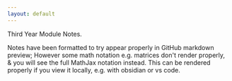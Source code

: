 ```yaml
---
layout: default
---
```


Third Year Module Notes.

Notes have been formatted to try appear properly in GitHub markdown preview; However some math notation e.g. matrices don't render properly, & you will see the full MathJax notation instead.
This can be rendered properly if you view it locally, e.g. with obsidian or vs code.